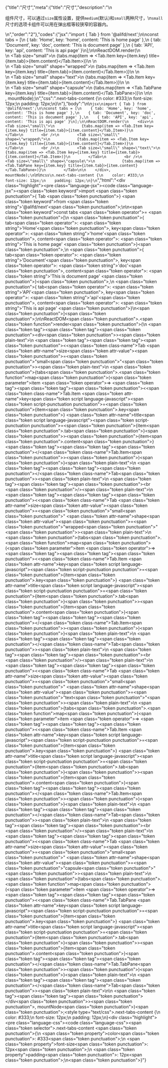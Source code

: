 {"title":"尺寸","meta":{"title":"尺寸","description":"\n<p>组件尺寸，可以通过<code>size</code>属性设置，提供<code>medium</code>(默认)和<code>small</code>两种尺寸，\n<code>small</code>尺寸的选项卡组件可以用在弹出框等较狭窄的容器内。</p>\n","order":"2"},"codes":{"jsx":"import { Tab } from '@alifd/next';\n\nconst tabs = [\n    { tab: 'Home', key: 'home', content: 'This is home page' },\n    { tab: 'Document', key: 'doc', content: 'This is document page' },\n    { tab: 'API', key: 'api', content: 'This is api page' }\n];\n\nReactDOM.render(\n    <div>\n        <Tab size=\"small\">\n            {tabs.map(item => <Tab.Item key={item.key} title={item.tab}>{item.content}</Tab.Item>)}\n        </Tab>\n        <br />\n        <Tab size=\"small\" shape=\"wrapped\">\n            {tabs.map(item => <Tab.Item key={item.key} title={item.tab}>{item.content}</Tab.Item>)}\n        </Tab>\n        <br />\n        <Tab size=\"small\" shape=\"text\">\n            {tabs.map(item => <Tab.Item key={item.key} title={item.tab}>{item.content}</Tab.Item>)}\n        </Tab>\n        <br />\n        <Tab size=\"small\" shape=\"capsule\">\n            {tabs.map(item => <Tab.TabPane key={item.key} title={item.tab}>{item.content}</Tab.TabPane>)}\n        </Tab>\n\n    </div>, mountNode);\n","css":".next-tabs-content {\n    color: #333;\n    font-size: 12px;\n    padding: 12px;\n}\n"},"body":"\n\n````jsx\nimport { Tab } from '@alifd/next';\n\nconst tabs = [\n    { tab: 'Home', key: 'home', content: 'This is home page' },\n    { tab: 'Document', key: 'doc', content: 'This is document page' },\n    { tab: 'API', key: 'api', content: 'This is api page' }\n];\n\nReactDOM.render(\n    <div>\n        <Tab size=\"small\">\n            {tabs.map(item => <Tab.Item key={item.key} title={item.tab}>{item.content}</Tab.Item>)}\n        </Tab>\n        <br />\n        <Tab size=\"small\" shape=\"wrapped\">\n            {tabs.map(item => <Tab.Item key={item.key} title={item.tab}>{item.content}</Tab.Item>)}\n        </Tab>\n        <br />\n        <Tab size=\"small\" shape=\"text\">\n            {tabs.map(item => <Tab.Item key={item.key} title={item.tab}>{item.content}</Tab.Item>)}\n        </Tab>\n        <br />\n        <Tab size=\"small\" shape=\"capsule\">\n            {tabs.map(item => <Tab.TabPane key={item.key} title={item.tab}>{item.content}</Tab.TabPane>)}\n        </Tab>\n\n    </div>, mountNode);\n````\n\n````css\n.next-tabs-content {\n    color: #333;\n    font-size: 12px;\n    padding: 12px;\n}\n````","html":"<script>(function(){'use strict';\n\nvar _next = require('@alifd/next');\n\nvar tabs = [{ tab: 'Home', key: 'home', content: 'This is home page' }, { tab: 'Document', key: 'doc', content: 'This is document page' }, { tab: 'API', key: 'api', content: 'This is api page' }];\n\nReactDOM.render(React.createElement(\n    'div',\n    null,\n    React.createElement(\n        _next.Tab,\n        { size: 'small' },\n        tabs.map(function (item) {\n            return React.createElement(\n                _next.Tab.Item,\n                { key: item.key, title: item.tab },\n                item.content\n            );\n        })\n    ),\n    React.createElement('br', null),\n    React.createElement(\n        _next.Tab,\n        { size: 'small', shape: 'wrapped' },\n        tabs.map(function (item) {\n            return React.createElement(\n                _next.Tab.Item,\n                { key: item.key, title: item.tab },\n                item.content\n            );\n        })\n    ),\n    React.createElement('br', null),\n    React.createElement(\n        _next.Tab,\n        { size: 'small', shape: 'text' },\n        tabs.map(function (item) {\n            return React.createElement(\n                _next.Tab.Item,\n                { key: item.key, title: item.tab },\n                item.content\n            );\n        })\n    ),\n    React.createElement('br', null),\n    React.createElement(\n        _next.Tab,\n        { size: 'small', shape: 'capsule' },\n        tabs.map(function (item) {\n            return React.createElement(\n                _next.Tab.TabPane,\n                { key: item.key, title: item.tab },\n                item.content\n            );\n        })\n    )\n), mountNode);})()</script><div class=\"highlight\"><pre class=\"language-jsx\"><code class=\"language-jsx\"><span class=\"token keyword\">import</span> <span class=\"token punctuation\">{</span> Tab <span class=\"token punctuation\">}</span> <span class=\"token keyword\">from</span> <span class=\"token string\">'@alifd/next'</span><span class=\"token punctuation\">;</span>\n\n<span class=\"token keyword\">const</span> tabs <span class=\"token operator\">=</span> <span class=\"token punctuation\">[</span>\n    <span class=\"token punctuation\">{</span> tab<span class=\"token operator\">:</span> <span class=\"token string\">'Home'</span><span class=\"token punctuation\">,</span> key<span class=\"token operator\">:</span> <span class=\"token string\">'home'</span><span class=\"token punctuation\">,</span> content<span class=\"token operator\">:</span> <span class=\"token string\">'This is home page'</span> <span class=\"token punctuation\">}</span><span class=\"token punctuation\">,</span>\n    <span class=\"token punctuation\">{</span> tab<span class=\"token operator\">:</span> <span class=\"token string\">'Document'</span><span class=\"token punctuation\">,</span> key<span class=\"token operator\">:</span> <span class=\"token string\">'doc'</span><span class=\"token punctuation\">,</span> content<span class=\"token operator\">:</span> <span class=\"token string\">'This is document page'</span> <span class=\"token punctuation\">}</span><span class=\"token punctuation\">,</span>\n    <span class=\"token punctuation\">{</span> tab<span class=\"token operator\">:</span> <span class=\"token string\">'API'</span><span class=\"token punctuation\">,</span> key<span class=\"token operator\">:</span> <span class=\"token string\">'api'</span><span class=\"token punctuation\">,</span> content<span class=\"token operator\">:</span> <span class=\"token string\">'This is api page'</span> <span class=\"token punctuation\">}</span>\n<span class=\"token punctuation\">]</span><span class=\"token punctuation\">;</span>\n\nReactDOM<span class=\"token punctuation\">.</span><span class=\"token function\">render</span><span class=\"token punctuation\">(</span>\n    <span class=\"token tag\"><span class=\"token tag\"><span class=\"token punctuation\">&lt;</span>div</span><span class=\"token punctuation\">></span></span><span class=\"token plain-text\">\n        </span><span class=\"token tag\"><span class=\"token tag\"><span class=\"token punctuation\">&lt;</span><span class=\"token class-name\">Tab</span></span> <span class=\"token attr-name\">size</span><span class=\"token attr-value\"><span class=\"token punctuation\">=</span><span class=\"token punctuation\">\"</span>small<span class=\"token punctuation\">\"</span></span><span class=\"token punctuation\">></span></span><span class=\"token plain-text\">\n            </span><span class=\"token punctuation\">{</span>tabs<span class=\"token punctuation\">.</span><span class=\"token function\">map</span><span class=\"token punctuation\">(</span><span class=\"token parameter\">item</span> <span class=\"token operator\">=></span> <span class=\"token tag\"><span class=\"token tag\"><span class=\"token punctuation\">&lt;</span><span class=\"token class-name\">Tab.Item</span></span> <span class=\"token attr-name\">key</span><span class=\"token script language-javascript\"><span class=\"token script-punctuation punctuation\">=</span><span class=\"token punctuation\">{</span>item<span class=\"token punctuation\">.</span>key<span class=\"token punctuation\">}</span></span> <span class=\"token attr-name\">title</span><span class=\"token script language-javascript\"><span class=\"token script-punctuation punctuation\">=</span><span class=\"token punctuation\">{</span>item<span class=\"token punctuation\">.</span>tab<span class=\"token punctuation\">}</span></span><span class=\"token punctuation\">></span></span><span class=\"token punctuation\">{</span>item<span class=\"token punctuation\">.</span>content<span class=\"token punctuation\">}</span><span class=\"token tag\"><span class=\"token tag\"><span class=\"token punctuation\">&lt;/</span><span class=\"token class-name\">Tab.Item</span></span><span class=\"token punctuation\">></span></span><span class=\"token punctuation\">)</span><span class=\"token punctuation\">}</span><span class=\"token plain-text\">\n        </span><span class=\"token tag\"><span class=\"token tag\"><span class=\"token punctuation\">&lt;/</span><span class=\"token class-name\">Tab</span></span><span class=\"token punctuation\">></span></span><span class=\"token plain-text\">\n        </span><span class=\"token tag\"><span class=\"token tag\"><span class=\"token punctuation\">&lt;</span>br</span> <span class=\"token punctuation\">/></span></span><span class=\"token plain-text\">\n        </span><span class=\"token tag\"><span class=\"token tag\"><span class=\"token punctuation\">&lt;</span><span class=\"token class-name\">Tab</span></span> <span class=\"token attr-name\">size</span><span class=\"token attr-value\"><span class=\"token punctuation\">=</span><span class=\"token punctuation\">\"</span>small<span class=\"token punctuation\">\"</span></span> <span class=\"token attr-name\">shape</span><span class=\"token attr-value\"><span class=\"token punctuation\">=</span><span class=\"token punctuation\">\"</span>wrapped<span class=\"token punctuation\">\"</span></span><span class=\"token punctuation\">></span></span><span class=\"token plain-text\">\n            </span><span class=\"token punctuation\">{</span>tabs<span class=\"token punctuation\">.</span><span class=\"token function\">map</span><span class=\"token punctuation\">(</span><span class=\"token parameter\">item</span> <span class=\"token operator\">=></span> <span class=\"token tag\"><span class=\"token tag\"><span class=\"token punctuation\">&lt;</span><span class=\"token class-name\">Tab.Item</span></span> <span class=\"token attr-name\">key</span><span class=\"token script language-javascript\"><span class=\"token script-punctuation punctuation\">=</span><span class=\"token punctuation\">{</span>item<span class=\"token punctuation\">.</span>key<span class=\"token punctuation\">}</span></span> <span class=\"token attr-name\">title</span><span class=\"token script language-javascript\"><span class=\"token script-punctuation punctuation\">=</span><span class=\"token punctuation\">{</span>item<span class=\"token punctuation\">.</span>tab<span class=\"token punctuation\">}</span></span><span class=\"token punctuation\">></span></span><span class=\"token punctuation\">{</span>item<span class=\"token punctuation\">.</span>content<span class=\"token punctuation\">}</span><span class=\"token tag\"><span class=\"token tag\"><span class=\"token punctuation\">&lt;/</span><span class=\"token class-name\">Tab.Item</span></span><span class=\"token punctuation\">></span></span><span class=\"token punctuation\">)</span><span class=\"token punctuation\">}</span><span class=\"token plain-text\">\n        </span><span class=\"token tag\"><span class=\"token tag\"><span class=\"token punctuation\">&lt;/</span><span class=\"token class-name\">Tab</span></span><span class=\"token punctuation\">></span></span><span class=\"token plain-text\">\n        </span><span class=\"token tag\"><span class=\"token tag\"><span class=\"token punctuation\">&lt;</span>br</span> <span class=\"token punctuation\">/></span></span><span class=\"token plain-text\">\n        </span><span class=\"token tag\"><span class=\"token tag\"><span class=\"token punctuation\">&lt;</span><span class=\"token class-name\">Tab</span></span> <span class=\"token attr-name\">size</span><span class=\"token attr-value\"><span class=\"token punctuation\">=</span><span class=\"token punctuation\">\"</span>small<span class=\"token punctuation\">\"</span></span> <span class=\"token attr-name\">shape</span><span class=\"token attr-value\"><span class=\"token punctuation\">=</span><span class=\"token punctuation\">\"</span>text<span class=\"token punctuation\">\"</span></span><span class=\"token punctuation\">></span></span><span class=\"token plain-text\">\n            </span><span class=\"token punctuation\">{</span>tabs<span class=\"token punctuation\">.</span><span class=\"token function\">map</span><span class=\"token punctuation\">(</span><span class=\"token parameter\">item</span> <span class=\"token operator\">=></span> <span class=\"token tag\"><span class=\"token tag\"><span class=\"token punctuation\">&lt;</span><span class=\"token class-name\">Tab.Item</span></span> <span class=\"token attr-name\">key</span><span class=\"token script language-javascript\"><span class=\"token script-punctuation punctuation\">=</span><span class=\"token punctuation\">{</span>item<span class=\"token punctuation\">.</span>key<span class=\"token punctuation\">}</span></span> <span class=\"token attr-name\">title</span><span class=\"token script language-javascript\"><span class=\"token script-punctuation punctuation\">=</span><span class=\"token punctuation\">{</span>item<span class=\"token punctuation\">.</span>tab<span class=\"token punctuation\">}</span></span><span class=\"token punctuation\">></span></span><span class=\"token punctuation\">{</span>item<span class=\"token punctuation\">.</span>content<span class=\"token punctuation\">}</span><span class=\"token tag\"><span class=\"token tag\"><span class=\"token punctuation\">&lt;/</span><span class=\"token class-name\">Tab.Item</span></span><span class=\"token punctuation\">></span></span><span class=\"token punctuation\">)</span><span class=\"token punctuation\">}</span><span class=\"token plain-text\">\n        </span><span class=\"token tag\"><span class=\"token tag\"><span class=\"token punctuation\">&lt;/</span><span class=\"token class-name\">Tab</span></span><span class=\"token punctuation\">></span></span><span class=\"token plain-text\">\n        </span><span class=\"token tag\"><span class=\"token tag\"><span class=\"token punctuation\">&lt;</span>br</span> <span class=\"token punctuation\">/></span></span><span class=\"token plain-text\">\n        </span><span class=\"token tag\"><span class=\"token tag\"><span class=\"token punctuation\">&lt;</span><span class=\"token class-name\">Tab</span></span> <span class=\"token attr-name\">size</span><span class=\"token attr-value\"><span class=\"token punctuation\">=</span><span class=\"token punctuation\">\"</span>small<span class=\"token punctuation\">\"</span></span> <span class=\"token attr-name\">shape</span><span class=\"token attr-value\"><span class=\"token punctuation\">=</span><span class=\"token punctuation\">\"</span>capsule<span class=\"token punctuation\">\"</span></span><span class=\"token punctuation\">></span></span><span class=\"token plain-text\">\n            </span><span class=\"token punctuation\">{</span>tabs<span class=\"token punctuation\">.</span><span class=\"token function\">map</span><span class=\"token punctuation\">(</span><span class=\"token parameter\">item</span> <span class=\"token operator\">=></span> <span class=\"token tag\"><span class=\"token tag\"><span class=\"token punctuation\">&lt;</span><span class=\"token class-name\">Tab.TabPane</span></span> <span class=\"token attr-name\">key</span><span class=\"token script language-javascript\"><span class=\"token script-punctuation punctuation\">=</span><span class=\"token punctuation\">{</span>item<span class=\"token punctuation\">.</span>key<span class=\"token punctuation\">}</span></span> <span class=\"token attr-name\">title</span><span class=\"token script language-javascript\"><span class=\"token script-punctuation punctuation\">=</span><span class=\"token punctuation\">{</span>item<span class=\"token punctuation\">.</span>tab<span class=\"token punctuation\">}</span></span><span class=\"token punctuation\">></span></span><span class=\"token punctuation\">{</span>item<span class=\"token punctuation\">.</span>content<span class=\"token punctuation\">}</span><span class=\"token tag\"><span class=\"token tag\"><span class=\"token punctuation\">&lt;/</span><span class=\"token class-name\">Tab.TabPane</span></span><span class=\"token punctuation\">></span></span><span class=\"token punctuation\">)</span><span class=\"token punctuation\">}</span><span class=\"token plain-text\">\n        </span><span class=\"token tag\"><span class=\"token tag\"><span class=\"token punctuation\">&lt;/</span><span class=\"token class-name\">Tab</span></span><span class=\"token punctuation\">></span></span><span class=\"token plain-text\">\n\n    </span><span class=\"token tag\"><span class=\"token tag\"><span class=\"token punctuation\">&lt;/</span>div</span><span class=\"token punctuation\">></span></span><span class=\"token punctuation\">,</span> mountNode<span class=\"token punctuation\">)</span><span class=\"token punctuation\">;</span></code></pre></div><style type=\"text/css\">.next-tabs-content {\n    color: #333;\n    font-size: 12px;\n    padding: 12px;\n}</style><div class=\"highlight\"><pre class=\"language-css\"><code class=\"language-css\"><span class=\"token selector\">.next-tabs-content</span> <span class=\"token punctuation\">{</span>\n    <span class=\"token property\">color</span><span class=\"token punctuation\">:</span> #333<span class=\"token punctuation\">;</span>\n    <span class=\"token property\">font-size</span><span class=\"token punctuation\">:</span> 12px<span class=\"token punctuation\">;</span>\n    <span class=\"token property\">padding</span><span class=\"token punctuation\">:</span> 12px<span class=\"token punctuation\">;</span>\n<span class=\"token punctuation\">}</span></code></pre></div>"}